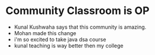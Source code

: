 # Community Classroom is OP

- Kunal Kushwaha says that this community is amazing.
- Mohan made this change 
- i'm so excited to take java dsa course
- kunal teaching is way better then my college
